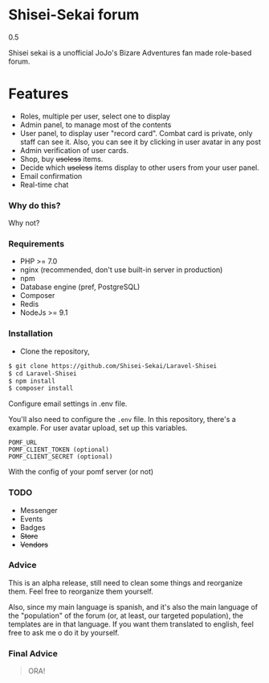 # Shisei-Sekai forum
0.5

Shisei sekai is a unofficial JoJo's Bizare Adventures fan made role-based forum. 

# Features

  - Roles, multiple per user, select one to display
  - Admin panel, to manage most of the contents
  - User panel, to display user "record card". Combat card is private, only staff can see it. Also, you can see it by clicking in user avatar in any post
  - Admin verification of user cards.
  - Shop, buy ~~useless~~ items.
  - Decide which ~~useless~~ items display to other users from your user panel.
  - Email confirmation
  - Real-time chat
 

### Why do this?

Why not?


### Requirements
* PHP >= 7.0
* nginx (recommended, don't use built-in server in production)
* npm
* Database engine (pref, PostgreSQL)
* Composer
* Redis
* NodeJs >= 9.1


### Installation
- Clone the repository, 

```sh
$ git clone https://github.com/Shisei-Sekai/Laravel-Shisei
$ cd Laravel-Shisei
$ npm install
$ composer install
```

Configure email settings in .env file.

You'll also need to configure the `.env` file. In this repository, there's a example.
For user avatar upload, set up this variables.
```
POMF_URL
POMF_CLIENT_TOKEN (optional)
POMF_CLIENT_SECRET (optional)
```
With the config of your pomf server (or not)

### TODO

- Messenger
- Events
- Badges
- ~~Store~~
- ~~Vendors~~


### Advice
This is an alpha release, still need to clean some things and reorganize them. Feel free to reorganize them yourself.

Also, since my main language is spanish, and it's also the main language of the "population" of the forum (or, at least, our targeted population), the templates are in that language.
If you want them translated to english, feel free to ask me o do it by yourself.

### Final Advice
> ORA!

